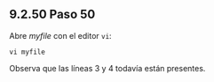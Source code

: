 ## 9.2.50 Paso 50
Abre _myfile_ con el editor `vi`:

	vi myfile

Observa que las líneas 3 y 4 todavía están presentes.


